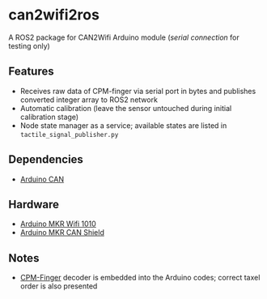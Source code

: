 # can2wifi2ros
A ROS2 package for CAN2Wifi Arduino module (*serial connection* for testing only)

## Features
* Receives raw data of CPM-finger via serial port in bytes and publishes converted integer array to ROS2 network
* Automatic calibration (leave the sensor untouched during initial calibration stage)
* Node state manager as a service; available states are listed in `tactile_signal_publisher.py`

## Dependencies
* [Arduino CAN](https://github.com/sandeepmistry/arduino-CAN)

## Hardware
* [Arduino MKR Wifi 1010](https://store.arduino.cc/arduino-mkr-wifi-1010)
* [Arduino MKR CAN Shield](https://store.arduino.cc/arduino-mkr-can-shield)

## Notes
* [CPM-Finger](https://www.cyskin.com/cpm-finger-the-finger-for-textile-manipulation/) decoder is embedded into the Arduino codes; correct taxel order is also presented